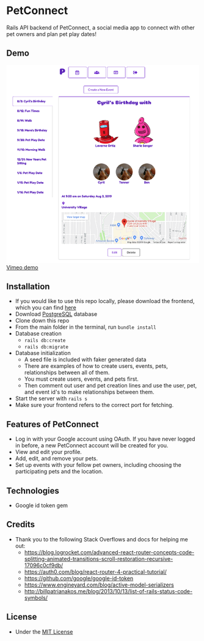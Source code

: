 # PetConnect

Rails API backend of PetConnect, a social media app to connect with other pet owners and plan pet play dates!

## Demo
![Pet Connect Screenshot](public/pet_connect_screenshot.png)
[Vimeo demo](https://vimeo.com/349003287)


## Installation
* If you would like to use this repo locally, please download the frontend, which you can find [here](https://github.com/Mera-Stackhouse/pet-connect-frontend)
* Download [PostgreSQL](https://www.postgresql.org/) database
* Clone down this repo
* From the main folder in the terminal, run ```bundle install```
* Database creation
  * ```rails db:create```
  * ```rails db:migrate```
* Database initialization
  * A seed file is included with faker generated data
  * There are examples of how to create users, events, pets, relationships between all of them.
  * You must create users, events, and pets first.
  * Then comment out user and pet creation lines and use the user, pet, and event id's to make relationships between them.
* Start the server with ```rails s```
* Make sure your frontend refers to the correct port for fetching.

## Features of PetConnect
* Log in with your Google account using OAuth. If you have never logged in before, a new PetConnect account will be created for you.
* View and edit your profile.
* Add, edit, and remove your pets.
* Set up events with your fellow pet owners, including choosing the participating pets and the location.

## Technologies
* Google id token gem

## Credits

* Thank you to the following Stack Overflows and docs for helping me out:
  * https://blog.logrocket.com/advanced-react-router-concepts-code-splitting-animated-transitions-scroll-restoration-recursive-17096c0cf9db/
  * https://auth0.com/blog/react-router-4-practical-tutorial/
  * https://github.com/google/google-id-token
  * https://www.engineyard.com/blog/active-model-serializers
  * http://billpatrianakos.me/blog/2013/10/13/list-of-rails-status-code-symbols/


## License

* Under the [MIT License](docs/LICENSE.md)
